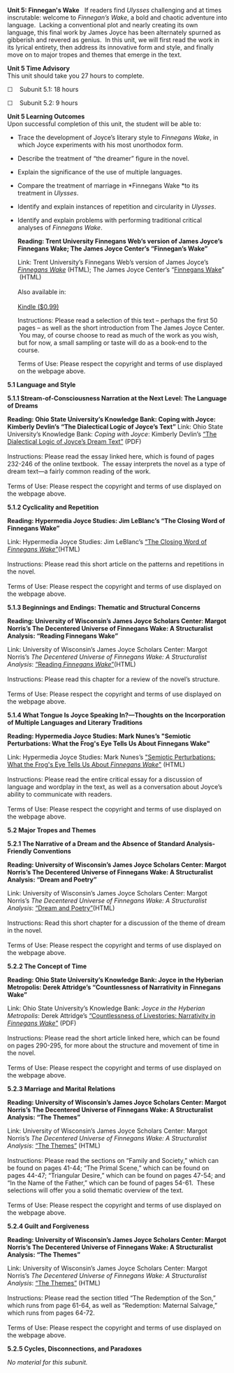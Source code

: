 **Unit 5: Finnegan's Wake** <span id="5"></span> 
If readers find *Ulysses* challenging and at times inscrutable: welcome
to *Finnegan’s Wake*, a bold and chaotic adventure into language.
 Lacking a conventional plot and nearly creating its own language, this
final work by James Joyce has been alternately spurned as gibberish and
revered as genius.  In this unit, we will first read the work in its
lyrical entirety, then address its innovative form and style, and
finally move on to major tropes and themes that emerge in the text.

**Unit 5 Time Advisory**  
This unit should take you 27 hours to complete.

☐    Subunit 5.1: 18 hours

☐    Subunit 5.2: 9 hours

**Unit 5 Learning Outcomes**  
Upon successful completion of this unit, the student will be able to:

-   Trace the development of Joyce’s literary style to *Finnegans Wake*,
    in which Joyce experiments with his most unorthodox form.
-   Describe the treatment of “the dreamer” figure in the novel.
-   Explain the significance of the use of multiple languages.
-   Compare the treatment of marriage in *Finnegans Wake *to its
    treatment in *Ulysses*.
-   Identify and explain instances of repetition and circularity
    in *Ulysses*.
-   Identify and explain problems with performing traditional critical
    analyses of *Finnegans Wake*.

    **Reading: Trent University Finnegans Web’s version of James Joyce’s
    Finnegans Wake; The James Joyce Center’s “Finnegan’s Wake”**
    
    Link: Trent University’s Finnegans Web’s version of James Joyce’s
    [*Finnegans Wake*](http://www.trentu.ca/faculty/jjoyce/) (HTML); The
    James Joyce Center’s “[Finnegans
    Wake](http://jamesjoyce.ie/finnegans-wake/)”  (HTML)  
         
     Also available in:  
        
     [Kindle
    ($0.99)](http://www.amazon.com/4-James-Joyce-Novels-ebook/dp/B001DDLCY6/ref=sr_1_2?ie=UTF8&m=AG56TWVU5XWC2&s=digital-text&qid=1284648410&sr=1-2)  
      
     Instructions: Please read a selection of this text – perhaps the
    first 50 pages – as well as the short introduction from The James
    Joyce Center.  You may, of course choose to read as much of the work
    as you wish, but for now, a small sampling or taste will do as a
    book-end to the course.  
      
     Terms of Use: Please respect the copyright and terms of use
    displayed on the webpage above.

**5.1 Language and Style** <span id="5.1"></span>  

**5.1.1 Stream-of-Consciousness Narration at the Next Level: The
Language of Dreams** <span id="5.1.1"></span> 

**Reading: Ohio State University’s Knowledge Bank: Coping with Joyce: Kimberly Devlin’s “The Dialectical Logic of Joyce’s Text”**
Link: Ohio State University’s Knowledge Bank: *Coping with Joyce*:
    Kimberly Devlin’s [“The Dialectical Logic of Joyce’s Dream
    Text”](https://kb.osu.edu/dspace/handle/1811/6317) (PDF)  
        
Instructions: Please read the essay linked here, which is found of
    pages 232-246 of the online textbook.  The essay interprets the
    novel as a type of dream text—a fairly common reading of the work.  
        
Terms of Use: Please respect the copyright and terms of use
    displayed on the webpage above.

**5.1.2 Cyclicality and Repetition** <span id="5.1.2"></span>  

**Reading: Hypermedia Joyce Studies: Jim LeBlanc’s “The Closing Word of Finnegans Wake”**
    
Link: Hypermedia Joyce Studies: Jim LeBlanc’s [“The Closing Word of
    *Finnegans Wake*”](http://hjs.ff.cuni.cz/archives/v2/leblanc/index.html)(HTML)  
        
Instructions: Please read this short article on the patterns and
    repetitions in the novel.  
        
Terms of Use: Please respect the copyright and terms of use
    displayed on the webpage above.

**5.1.3 Beginnings and Endings: Thematic and Structural Concerns** <span
id="5.1.3"></span>  

**Reading: University of Wisconsin’s James Joyce Scholars Center: Margot Norris’s The Decentered Universe of Finnegans Wake: A Structuralist Analysis: “Reading Finnegans Wake”**
    
Link: University of Wisconsin’s James Joyce Scholars Center: Margot
    Norris’s *The Decentered Universe of Finnegans Wake: A Structuralist
    Analysis*: [“Reading *Finnegans
    Wake*”](http://digicoll.library.wisc.edu/cgi-bin/JoyceColl/JoyceColl-idx?type=article&did=JoyceColl.NorrisDecenter.i0007&id=JoyceColl.NorrisDecenter&isize=M&q1=ending)(HTML)  
        
Instructions: Please read this chapter for a review of the novel’s
    structure.  
        
Terms of Use: Please respect the copyright and terms of use
    displayed on the webpage above.

**5.1.4 What Tongue Is Joyce Speaking In?—Thoughts on the Incorporation
of Multiple Languages and Literary Traditions** <span
id="5.1.4"></span>  

**Reading: Hypermedia Joyce Studies: Mark Nunes’s "Semiotic Perturbations: What the Frog's Eye Tells Us About Finnegans Wake"**
    
Link: Hypermedia Joyce Studies: Mark Nunes’s ["Semiotic
    Perturbations: What the Frog's Eye Tells Us About *Finnegans
    Wake*"](http://hjs.ff.cuni.cz/archives/v3/nunes.html) (HTML)  
        
Instructions: Please read the entire critical essay for a
    discussion of language and wordplay in the text, as well as a
    conversation about Joyce’s ability to communicate with readers.
         
        
Terms of Use: Please respect the copyright and terms of use
    displayed on the webpage above.

**5.2 Major Tropes and Themes** <span id="5.2"></span> 

**5.2.1 The Narrative of a Dream and the Absence of Standard
Analysis-Friendly Conventions** <span id="5.2.1"></span>  

**Reading: University of Wisconsin’s James Joyce Scholars Center: Margot Norris’s The Decentered Universe of Finnegans Wake: A Structuralist Analysis: “Dream and Poetry”**
    
Link: University of Wisconsin’s James Joyce Scholars Center: Margot
    Norris’s *The Decentered Universe of Finnegans Wake: A Structuralist
    Analysis*: [“Dream and
    Poetry”](http://digicoll.library.wisc.edu/cgi-bin/JoyceColl/JoyceColl-idx?type=article&did=JoyceColl.NorrisDecenter.i0011&id=JoyceColl.NorrisDecenter&isize=M)(HTML)  
        
Instructions: Read this short chapter for a discussion of the theme
    of dream in the novel.  
        
Terms of Use: Please respect the copyright and terms of use
    displayed on the webpage above.

**5.2.2 The Concept of Time** <span id="5.2.2"></span>  

**Reading: Ohio State University’s Knowledge Bank: Joyce in the Hyberian Metropolis: Derek Attridge’s “Countlessness of Narrativity in Finnegans Wake”**
    
Link: Ohio State University’s Knowledge Bank: *Joyce in the Hyberian
    Metropolis*: Derek Attridge’s [“Countlessness of Livestories:
    Narrativity in *Finnegans
    Wake*”](https://kb.osu.edu/dspace/handle/1811/6284) (PDF)  
        
Instructions: Please read the short article linked here, which can
    be found on pages 290-295, for more about the structure and movement
    of time in the novel.  
        
Terms of Use: Please respect the copyright and terms of use
    displayed on the webpage above.

**5.2.3 Marriage and Marital Relations** <span id="5.2.3"></span> 

**Reading: University of Wisconsin’s James Joyce Scholars Center: Margot Norris’s The Decentered Universe of Finnegans Wake: A Structuralist Analysis: “The Themes”**
    
Link: University of Wisconsin’s James Joyce Scholars Center: Margot
    Norris’s *The Decentered Universe of Finnegans Wake: A Structuralist Analysis*: [“The
    Themes”](http://digicoll.library.wisc.edu/cgi-bin/JoyceColl/JoyceColl-idx?type=turn&entity=JoyceColl.NorrisDecenter.p0050&id=JoyceColl.NorrisDecenter&isize=M)
    (HTML)  
        
Instructions: Please read the sections on “Family and Society,”
    which can be found on pages 41-44; “The Primal Scene,” which can be
    found on pages 44-47; “Triangular Desire,” which can be found on
    pages 47-54; and “In the Name of the Father,” which can be found of
    pages 54-61.  These selections will offer you a solid thematic
    overview of the text.  
        
Terms of Use: Please respect the copyright and terms of use
    displayed on the webpage above.

**5.2.4 Guilt and Forgiveness** <span id="5.2.4"></span>  

**Reading: University of Wisconsin’s James Joyce Scholars Center:
Margot Norris’s The Decentered Universe of Finnegans Wake: A
Structuralist Analysis: “The Themes”**
    
Link: University of Wisconsin’s James Joyce Scholars Center: Margot
    Norris’s *The Decentered Universe of Finnegans Wake: A Structuralist Analysis*: [“The Themes”](http://digicoll.library.wisc.edu/cgi-bin/JoyceColl/JoyceColl-idx?type=turn&entity=JoyceColl.NorrisDecenter.p0050&id=JoyceColl.NorrisDecenter&isize=M)
    (HTML)  
        
Instructions: Please read the section titled “The Redemption of the
    Son,” which runs from page 61-64, as well as “Redemption: Maternal
    Salvage,” which runs from pages 64-72.  
        
Terms of Use: Please respect the copyright and terms of use
    displayed on the webpage above.

**5.2.5 Cycles, Disconnections, and Paradoxes** <span
id="5.2.5"></span>  

*No material for this subunit.*
<!-- Note added 14AUG2017; no indication in original course if this topic is covered elsewhere, e.g. in Norris, or if no materials were found. -->
